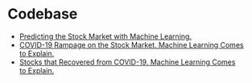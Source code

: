 # Codebase

* [Predicting the Stock Market with Machine Learning.](https://github.com/vhinny-investing/codebase/blob/master/apps/income_prediction/app.py)
* [COVID-19 Rampage on the Stock Market. Machine Learning Comes to Explain.](https://github.com/vhinny-investing/codebase/blob/master/apps/covid/eda/COVID-19%20Rampage%20on%20the%20Stock%20Market.%20Machine%20Learning%20Comes%20to%C2%A0Explain.ipynb)
* [Stocks that Recovered from COVID-19. Machine Learning Comes to Explain.](https://github.com/vhinny-investing/codebase/blob/master/apps/covid/eda/Stocks%20that%20Recovered%20from%20COVID-19.%20Machine%20Learning%20Comes%20to%C2%A0Explain.ipynb)